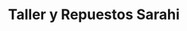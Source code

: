 ---
title: "Taller y Repuestos Sarahi"
url: /chinandega/taller-y-repuestos-sarahi/
shop: Autoteile
---